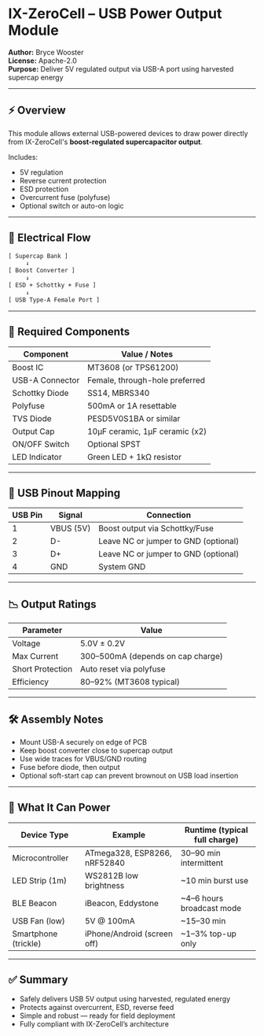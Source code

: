 # IX-ZeroCell – USB Power Output Module

**Author:** Bryce Wooster  
**License:** Apache-2.0  
**Purpose:** Deliver 5V regulated output via USB-A port using harvested supercap energy

---

## ⚡ Overview

This module allows external USB-powered devices to draw power directly from IX-ZeroCell's **boost-regulated supercapacitor output**.

Includes:

- 5V regulation  
- Reverse current protection  
- ESD protection  
- Overcurrent fuse (polyfuse)  
- Optional switch or auto-on logic

---

## 🔌 Electrical Flow

```txt
[ Supercap Bank ]
     ↓
[ Boost Converter ]
     ↓
[ ESD + Schottky + Fuse ]
     ↓
[ USB Type-A Female Port ]
```

---

## 🧱 Required Components

| Component         | Value / Notes                       |
|-------------------|--------------------------------------|
| Boost IC          | MT3608 (or TPS61200)                | Set for 5V out  
| USB-A Connector   | Female, through-hole preferred      | 4-pin standard  
| Schottky Diode    | SS14, MBRS340                       | Blocks reverse current  
| Polyfuse          | 500mA or 1A resettable              | Protects against shorts  
| TVS Diode         | PESD5V0S1BA or similar              | ESD protection  
| Output Cap        | 10µF ceramic, 1µF ceramic (x2)      | Output stability  
| ON/OFF Switch     | Optional SPST                       | Manual enable  
| LED Indicator     | Green LED + 1kΩ resistor            | Shows power active  

---

## 📏 USB Pinout Mapping

| USB Pin | Signal     | Connection                        |
|---------|------------|------------------------------------|
| 1       | VBUS (5V)  | Boost output via Schottky/Fuse    |
| 2       | D-         | Leave NC or jumper to GND (optional)  
| 3       | D+         | Leave NC or jumper to GND (optional)  
| 4       | GND        | System GND                        |

---

## 📉 Output Ratings

| Parameter         | Value                               |
|-------------------|--------------------------------------|
| Voltage           | 5.0V ± 0.2V                          |
| Max Current       | 300–500mA (depends on cap charge)    |
| Short Protection  | Auto reset via polyfuse             |
| Efficiency        | 80–92% (MT3608 typical)              |

---

## 🛠️ Assembly Notes

- Mount USB-A securely on edge of PCB  
- Keep boost converter close to supercap output  
- Use wide traces for VBUS/GND routing  
- Fuse before diode, then output  
- Optional soft-start cap can prevent brownout on USB load insertion  

---

## 🔋 What It Can Power

| Device Type        | Example                           | Runtime (typical full charge) |
|--------------------|------------------------------------|-------------------------------|
| Microcontroller    | ATmega328, ESP8266, nRF52840       | 30–90 min intermittent        |
| LED Strip (1m)     | WS2812B low brightness             | ~10 min burst use             |
| BLE Beacon         | iBeacon, Eddystone                 | ~4–6 hours broadcast mode     |
| USB Fan (low)      | 5V @ 100mA                         | ~15–30 min                    |
| Smartphone (trickle)| iPhone/Android (screen off)      | ~1–3% top-up only             |

---

## ✅ Summary

- Safely delivers USB 5V output using harvested, regulated energy  
- Protects against overcurrent, ESD, reverse feed  
- Simple and robust — ready for field deployment  
- Fully compliant with IX-ZeroCell’s architecture  

